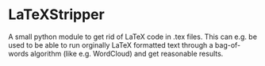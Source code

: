 # LaTeXStripper
A small python module to get rid of LaTeX code in .tex files. This can e.g. be used to be able to run orginally LaTeX formatted text through a bag-of-words algorithm (like e.g. WordCloud) and get reasonable results.
